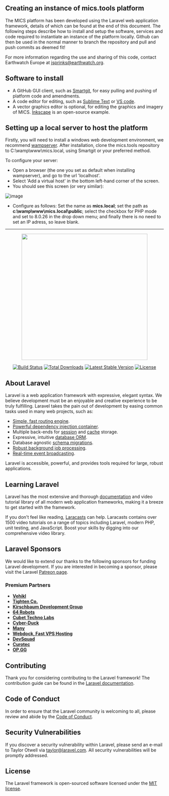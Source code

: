 ## Creating an instance of mics.tools platform

The MICS platform has been developed using the Laravel web application framework, details of which can be found at the end of this document. The following steps describe how to install and setup the software, services and code required to instantiate an instance of the platform locally. Github can then be used in the normal manner to branch the repository and pull and push commits as deemed fit!

For more information regarding the use and sharing of this code, contact Earthwatch Europe at jsprinks@earthwatch.org.

## Software to install

- A GitHub GUI client, such as [Smartgit](https://www.syntevo.com/smartgit/), for easy pulling and pushing of platform code and amendments.
- A code editor for editing, such as [Sublime Text](https://www.sublimetext.com/) or [VS code](https://code.visualstudio.com/).
- A vector graphics editor is optional, for editing the graphics and imagery of MICS. [Inkscape](https://inkscape.org/) is an open-source example.

## Setting up a local server to host the platform

Firstly, you will need to install a windows web development environment, we recommend [wampserver](https://www.wampserver.com/en/). After installation, clone the mics.tools repository to C:\wamp\www\mics.local, using Smartgit or your preferred method.

To configure your server:

 - Open a browser (the one you set as default when installing wampserver), and go to the url 'localhost'.
 - Select 'Add a virtual host' in the bottom left-hand corner of the screen.
 - You should see this screen (or very similar):

![image](https://user-images.githubusercontent.com/80452185/212075801-2e7ea39d-e2db-4b1b-804f-a5bb48200e83.png)

 - Configure as follows: Set the name as <b>mics.local</b>; set the path as <b>c:\wamp\www\mics.local\public</b>; select the checkbox for PHP mode and set to 8.0.26 in the drop down menu; and finally there is no need to set an IP adress, so leave blank.
 


__________________________________________________________________________________________________________________________________________________________________

<p align="center"><a href="https://laravel.com" target="_blank"><img src="https://raw.githubusercontent.com/laravel/art/master/logo-lockup/5%20SVG/2%20CMYK/1%20Full%20Color/laravel-logolockup-cmyk-red.svg" width="400"></a></p>

<p align="center">
<a href="https://travis-ci.org/laravel/framework"><img src="https://travis-ci.org/laravel/framework.svg" alt="Build Status"></a>
<a href="https://packagist.org/packages/laravel/framework"><img src="https://img.shields.io/packagist/dt/laravel/framework" alt="Total Downloads"></a>
<a href="https://packagist.org/packages/laravel/framework"><img src="https://img.shields.io/packagist/v/laravel/framework" alt="Latest Stable Version"></a>
<a href="https://packagist.org/packages/laravel/framework"><img src="https://img.shields.io/packagist/l/laravel/framework" alt="License"></a>
</p>

## About Laravel

Laravel is a web application framework with expressive, elegant syntax. We believe development must be an enjoyable and creative experience to be truly fulfilling. Laravel takes the pain out of development by easing common tasks used in many web projects, such as:

- [Simple, fast routing engine](https://laravel.com/docs/routing).
- [Powerful dependency injection container](https://laravel.com/docs/container).
- Multiple back-ends for [session](https://laravel.com/docs/session) and [cache](https://laravel.com/docs/cache) storage.
- Expressive, intuitive [database ORM](https://laravel.com/docs/eloquent).
- Database agnostic [schema migrations](https://laravel.com/docs/migrations).
- [Robust background job processing](https://laravel.com/docs/queues).
- [Real-time event broadcasting](https://laravel.com/docs/broadcasting).

Laravel is accessible, powerful, and provides tools required for large, robust applications.

## Learning Laravel

Laravel has the most extensive and thorough [documentation](https://laravel.com/docs) and video tutorial library of all modern web application frameworks, making it a breeze to get started with the framework.

If you don't feel like reading, [Laracasts](https://laracasts.com) can help. Laracasts contains over 1500 video tutorials on a range of topics including Laravel, modern PHP, unit testing, and JavaScript. Boost your skills by digging into our comprehensive video library.

## Laravel Sponsors

We would like to extend our thanks to the following sponsors for funding Laravel development. If you are interested in becoming a sponsor, please visit the Laravel [Patreon page](https://patreon.com/taylorotwell).

### Premium Partners

- **[Vehikl](https://vehikl.com/)**
- **[Tighten Co.](https://tighten.co)**
- **[Kirschbaum Development Group](https://kirschbaumdevelopment.com)**
- **[64 Robots](https://64robots.com)**
- **[Cubet Techno Labs](https://cubettech.com)**
- **[Cyber-Duck](https://cyber-duck.co.uk)**
- **[Many](https://www.many.co.uk)**
- **[Webdock, Fast VPS Hosting](https://www.webdock.io/en)**
- **[DevSquad](https://devsquad.com)**
- **[Curotec](https://www.curotec.com/)**
- **[OP.GG](https://op.gg)**

## Contributing

Thank you for considering contributing to the Laravel framework! The contribution guide can be found in the [Laravel documentation](https://laravel.com/docs/contributions).

## Code of Conduct

In order to ensure that the Laravel community is welcoming to all, please review and abide by the [Code of Conduct](https://laravel.com/docs/contributions#code-of-conduct).

## Security Vulnerabilities

If you discover a security vulnerability within Laravel, please send an e-mail to Taylor Otwell via [taylor@laravel.com](mailto:taylor@laravel.com). All security vulnerabilities will be promptly addressed.

## License

The Laravel framework is open-sourced software licensed under the [MIT license](https://opensource.org/licenses/MIT).
